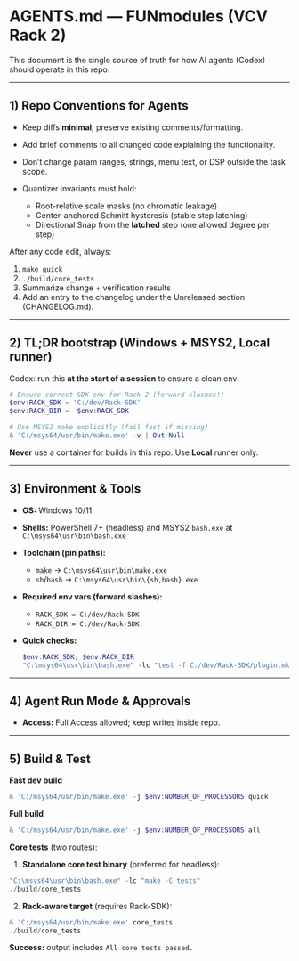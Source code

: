 # AGENTS.md — FUNmodules (VCV Rack 2)

This document is the single source of truth for how AI agents (Codex) should operate in this repo.

---

## 1) Repo Conventions for Agents

* Keep diffs **minimal**; preserve existing comments/formatting.
* Add brief comments to all changed code explaining the functionality.
* Don’t change param ranges, strings, menu text, or DSP outside the task scope.
* Quantizer invariants must hold:

  * Root-relative scale masks (no chromatic leakage)
  * Center-anchored Schmitt hysteresis (stable step latching)
  * Directional Snap from the **latched** step (one allowed degree per step)

After any code edit, always:

1. `make quick`
2. `./build/core_tests`
3. Summarize change + verification results
4. Add an entry to the changelog under the Unreleased section (CHANGELOG.md).

---

## 2) TL;DR bootstrap (Windows + MSYS2, Local runner)

Codex: run this **at the start of a session** to ensure a clean env:

```powershell
# Ensure correct SDK env for Rack 2 (forward slashes!)
$env:RACK_SDK = 'C:/dev/Rack-SDK'
$env:RACK_DIR =  $env:RACK_SDK

# Use MSYS2 make explicitly (fail fast if missing)
& 'C:/msys64/usr/bin/make.exe' -v | Out-Null
```

**Never** use a container for builds in this repo. Use **Local** runner only.

---

## 3) Environment & Tools

* **OS:** Windows 10/11
* **Shells:** PowerShell 7+ (headless) and MSYS2 `bash.exe` at `C:\msys64\usr\bin\bash.exe`
* **Toolchain (pin paths):**

  * `make` → `C:\msys64\usr\bin\make.exe`
  * `sh`/`bash` → `C:\msys64\usr\bin\{sh,bash}.exe`
* **Required env vars (forward slashes):**

  * `RACK_SDK = C:/dev/Rack-SDK`
  * `RACK_DIR = C:/dev/Rack-SDK`
* **Quick checks:**

  ```powershell
  $env:RACK_SDK; $env:RACK_DIR
  "C:\msys64\usr\bin\bash.exe" -lc "test -f C:/dev/Rack-SDK/plugin.mk && echo OK || echo MISSING"
  ```

---

## 4) Agent Run Mode & Approvals

* **Access:** Full Access allowed; keep writes inside repo.

---

## 5) Build & Test

**Fast dev build**

```powershell
& 'C:/msys64/usr/bin/make.exe' -j $env:NUMBER_OF_PROCESSORS quick
```

**Full build**

```powershell
& 'C:/msys64/usr/bin/make.exe' -j $env:NUMBER_OF_PROCESSORS all
```

**Core tests** (two routes):

1. **Standalone core test binary** (preferred for headless):

```powershell
"C:\msys64\usr\bin\bash.exe" -lc "make -C tests"
./build/core_tests
```

2. **Rack-aware target** (requires Rack-SDK):

```powershell
& 'C:/msys64/usr/bin/make.exe' core_tests
./build/core_tests
```

**Success:** output includes `All core tests passed.`